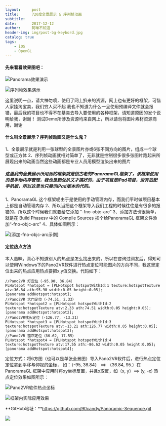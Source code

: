 ```yaml
---
layout:     post
title:      720度全景展示 & 序列帧动画
subtitle:   
date:       2017-12-12
author:     阿唯不知道
header-img: img/post-bg-keybord.jpg
catalog: true
tags:
    - iOS
    - OpenGL
---
```

#### 先来看看效果图吧：

![Panorama效果演示](http://upload-images.jianshu.io/upload_images/2822163-f63836766c626b30.gif?imageMogr2/auto-orient/strip)

![序列帧效果演示](http://upload-images.jianshu.io/upload_images/2822163-d06a1c973c9d8cb7.gif?imageMogr2/auto-orient/strip)

这里说明一点，请大神勿喷，使用了网上扒来的资源，网上也有更好的框架，可惜人家挂淘宝卖，我们穷人买不起
我也不知道为什么一旦使用预编译文件就会报错，最后我的项目也不得不在基类去导入要使用的各种框架，请知道原因的发个说明给我，谢谢！
测试Demo所涉及资源均来自网上，所以请勿将图片素材资源商用，谢谢

#### 什么叫全景展示？序列帧动画又是什么鬼？
1、全景展示就是利用一张球型的全景图片亦或6张不同方向的图片，组成一个球型或正方体
2、序列帧动画就相对简单了，无非就是控制很多很多张图片跑起来所展现出来的动画当然这些动画都是专业人员用模型渲染出来的图片

##### 这里我的全景展示所用到的框架就是很古老的PanoramaGL框架了，该框架使用的是手动内存管理，我也是到处扒文才搞好的，由于项目是iPad项目，没有适配手机版，所以这里也只展示iPad版本的代码。

1、PanoramaGL 这个框架呢由于是使用的手动管理内存，而我们平时做项目基本上都是自动管理内存
2、所以当把这个框架导入我们工程的时候往往是有很多的报错的，所以这个时候我们就要给它添加 “-fno-objc-arc”
3、添加方法也很简单，就是在 Build Phasesv 中的 Compile Sources 挨个给PanoramaGL 框架文件添加“-fno-objc-arc”
4、具体如图所示：

![[添加-fno-objc-arc示例]](http://upload-images.jianshu.io/upload_images/2822163-e78a10c24d3e54a8.png?imageMogr2/auto-orient/strip%7CimageView2/2/w/1240)
#### 定位热点方法

本人愚昧，真心不知道别人的热点是怎么找出来的，所以在咨询过网友后，得知可以使用Windows下的Pano2VR软件进行热点定位可能图片的方向不同，我这里定位出来的热点应用热点要把x,y值交换。代码如下：
  ```
 //Pano2VR 灯定位（-95.90, 36.84）
 PLHotspot *hotspot = [PLHotspot hotspotWithId:1 texture:hotspotTexture atv:36.84 ath:95.90 width:0.05 height:0.05]; 
[panorama addHotspot:hotspot];
 //Pano2VR 大门定位（-74.51, 2.33） 
PLHotspot *hotspot2 = [PLHotspot hotspotWithId:2 texture:hotspotTexture atv:2.33 ath:74.51 width:0.05 height:0.05];
 [panorama addHotspot:hotspot2]; 
//Pano2VR枕头定位（-126.77, -13.21） 
PLHotspot *hotspot3 = [PLHotspot hotspotWithId:3 texture:hotspotTexture atv:-13.21 ath:126.77 width:0.05 height:0.05]; 
[panorama addHotspot:hotspot3]; 
//Pano2VR 窗帘定位（86.62, 17.55） 
PLHotspot *hotspot4 = [PLHotspot hotspotWithId:4 texture:hotspotTexture atv:17.55 ath:-86.62 width:0.05 height:0.05]; 
[panorama addHotspot:hotspot4];
 
```
定位方式：将6方图（也可以是单张全景图）导入Pano2VR软件后，进行热点定位定位拿到平移与仰视的坐标，
如：（-95, 36.84） ==> （36.84, 95.）在PanoramaGL 框架中应用时将xy坐标反置，并且x取反，如（x, y）==> (y, -x)
热点定位效果如图所示：

![Pano2VR软件热点坐标](http://upload-images.jianshu.io/upload_images/2822163-0a6931e14b2a7c29.png?imageMogr2/auto-orient/strip%7CimageView2/2/w/1240)

![框架内实际应用效果](http://upload-images.jianshu.io/upload_images/2822163-11c0bc3cb674ba9e.png?imageMogr2/auto-orient/strip%7CimageView2/2/w/1240)

**GitHub地址：**https://github.com/90candy/Panoramic-Sequence.git



![](http://upload-images.jianshu.io/upload_images/2822163-089602958ae7072a.png)
